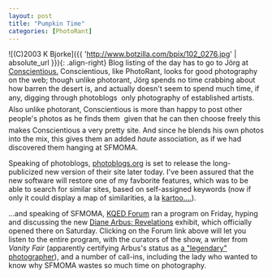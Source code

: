 ```yaml
---
layout: post
title: "Pumpkin Time"
categories: [PhotoRant]
---
```



![(C)2003 K Bjorke]({{ 'http://www.botzilla.com/bpix/102_0276.jpg' | absolute_url }}){: .align-right}
Blog listing of the day has to go to J&ouml;rg at <a href="http://www.jmcolberg.com/weblog/">Conscientious.</a> Conscientious, like PhotoRant, looks for good photography on the web; though unlike photorant, J&ouml;rg spends no time crabbing about how barren the desert is, and actually doesn't seem to spend much time, if any, digging through photoblogs &#151; only photography of established artists. Also unlike photorant, Conscientious is more than happy to post other people's photos as he finds them &#151; given that he can then choose freely this makes Conscientious a very pretty site. And since he blends his own photos into the mix, this gives them an added <i>haute</i> association, as if we had discovered them hanging at SFMOMA.

Speaking of photoblogs, <a href="http://photoblogs.org/profile/?domain=botzilla.com">photoblogs.org</a> is set to release the long-publicized new version of their site later today. I've been assured that the new software will restore one of my favborite features, which was to be able to search for similar sites, based on self-assigned keywords (now if only it could display a map of similarities, a la <a href="http://www.kartoo.com/">kartoo....</a>).

...and speaking of SFMOMA,  <a href="http://www.kqed.org/programs/program-landing-local.jsp?progID=RD19">KQED Forum</a> ran a program on Friday, hyping and discussing the new <a href="http://www.sfmoma.org/exhibitions/exhib_detail.asp?id=108&click=news">Diane Arbus: Revelations</a> exhibit, which officially opened there on Saturday. Clicking on the Forum link above will let you listen to the entire program, with the curators of the show, a writer from <i>Vanity Fair</i> (apparently certifying Arbus's status as <a href="http://www.nytimes.com/2003/10/26/arts/design/26BELL.html">a "legendary" photographer</a>), and a number of call-ins, including the lady who wanted to know why SFMOMA wastes so much time on photography.

